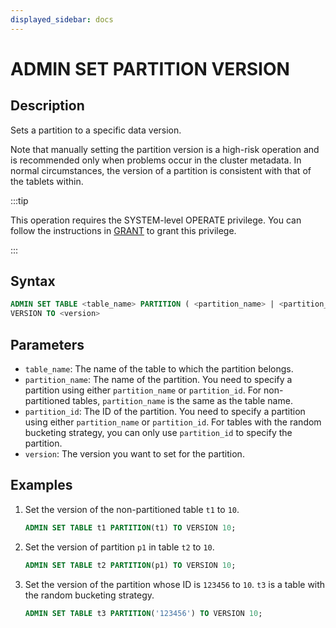 ```yaml
---
displayed_sidebar: docs
---
```


# ADMIN SET PARTITION VERSION

## Description

Sets a partition to a specific data version.

Note that manually setting the partition version is a high-risk operation and is recommended only when problems occur in the cluster metadata. In normal circumstances, the version of a partition is consistent with that of the tablets within.

:::tip

This operation requires the SYSTEM-level OPERATE privilege. You can follow the instructions in [GRANT](../../account-management/GRANT.md) to grant this privilege.

:::

## Syntax

```sql
ADMIN SET TABLE <table_name> PARTITION ( <partition_name> | <partition_id> ) 
VERSION TO <version>
```

## Parameters

- `table_name`: The name of the table to which the partition belongs.
- `partition_name`: The name of the partition. You need to specify a partition using either `partition_name` or `partition_id`. For non-partitioned tables, `partition_name` is the same as the table name.
- `partition_id`: The ID of the partition. You need to specify a partition using either `partition_name` or `partition_id`. For tables with the random bucketing strategy, you can only use `partition_id` to specify the partition.
- `version`: The version you want to set for the partition.

## Examples

1. Set the version of the non-partitioned table `t1` to `10`.

    ```sql
    ADMIN SET TABLE t1 PARTITION(t1) TO VERSION 10;
    ```

2. Set the version of partition `p1` in table `t2` to `10`.

    ```sql
    ADMIN SET TABLE t2 PARTITION(p1) TO VERSION 10;
    ```

3. Set the version of the partition whose ID is `123456` to `10`. `t3` is a table with the random bucketing strategy.

    ```sql
    ADMIN SET TABLE t3 PARTITION('123456') TO VERSION 10;
    ```
